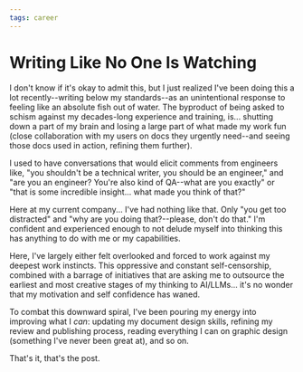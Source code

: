 ```yaml
---
tags: career
---
```


# Writing Like No One Is Watching

I don't know if it's okay to admit this, but I just realized I've been doing this a lot recently--writing below my standards--as an unintentional response to feeling like an absolute fish out of water. The byproduct of being asked to schism against my decades-long experience and training, is... shutting down a part of my brain and losing a large part of what made my work fun (close collaboration with my users on docs they urgently need--and seeing those docs used in action, refining them further). 

I used to have conversations that would elicit comments from engineers like, "you shouldn't be a technical writer, you should be an engineer," and "are you an engineer? You're also kind of QA--what are you exactly" or "that is some incredible insight... what made you think of that?" 

Here at my current company... I've had nothing like that. Only "you get too distracted" and "why are you doing that?--please, don't do that." I'm confident and experienced enough to not delude myself into thinking this has anything to do with me or my capabilities. 

Here, I've largely either felt overlooked and forced to work against my deepest work instincts. This oppressive and constant self-censorship, combined with a barrage of initiatives that are asking me to outsource the earliest and most creative stages of my thinking to AI/LLMs... it's no wonder that my motivation and self confidence has waned. 

To combat this downward spiral, I've been pouring my energy into improving what I *can*: updating my document design skills, refining my review and publishing process, reading everything I can on graphic design (something I've never been great at), and so on. 

That's it, that's the post. 